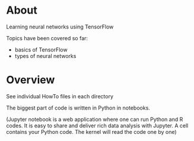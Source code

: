 About
======

Learning neural networks using TensorFlow

Topics have been covered so far:

* basics of TensorFlow
* types of neural networks


Overview
=========

See individual HowTo files in each directory

The biggest part of code is written in Python in notebooks.

(Jupyter notebook is a web application where one can run Python and R codes. It is easy to share and deliver rich data analysis with Jupyter. 
A cell contains your Python code. The kernel will read the code one by one)


